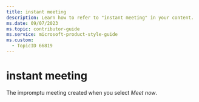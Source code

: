 ```yaml
---
title: instant meeting
description: Learn how to refer to "instant meeting" in your content.
ms.date: 09/07/2023
ms.topic: contributor-guide
ms.service: microsoft-product-style-guide
ms.custom:
  - TopicID 66819
---
```



# instant meeting

The impromptu meeting created when you select *Meet now*.

